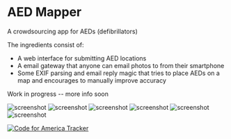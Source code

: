 AED Mapper
===============================

A crowdsourcing app for AEDs (defibrillators)

The ingredients consist of:
- A web interface for submitting AED locations
- A email gateway that anyone can email photos to from their smartphone
- Some EXIF parsing and email reply magic that tries to place AEDs on a map and encourages to manually improve accuracy

Work in progress -- more info soon

![screenshot](http://i.imgur.com/V7z6r.png)
![screenshot](http://i.imgur.com/7hmM7.jpg)
![screenshot](http://i.imgur.com/o5IWS.png)
![screenshot](http://i.imgur.com/B3iZI.png)
![screenshot](http://i.imgur.com/dioXz.png)
![screenshot](http://i.imgur.com/XTIwG.png)

[![Code for America Tracker](http://stats.codeforamerica.org/codeforamerica/aedmapper.png)](http://stats.codeforamerica.org/projects/aedmapper)